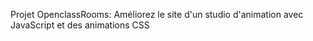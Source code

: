 Projet OpenclassRooms: Améliorez le site d'un studio d'animation avec JavaScript et des animations CSS
